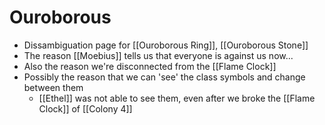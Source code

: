 # Ouroborous
- Dissambiguation page for [[Ouroborous Ring]], [[Ouroborous Stone]]
- The reason [[Moebius]] tells us that everyone is against us now...
- Also the reason we're disconnected from the [[Flame Clock]]
- Possibly the reason that we can 'see' the class symbols and change between them
	- [[Ethel]] was not able to see them, even after we broke the [[Flame Clock]] of [[Colony 4]]